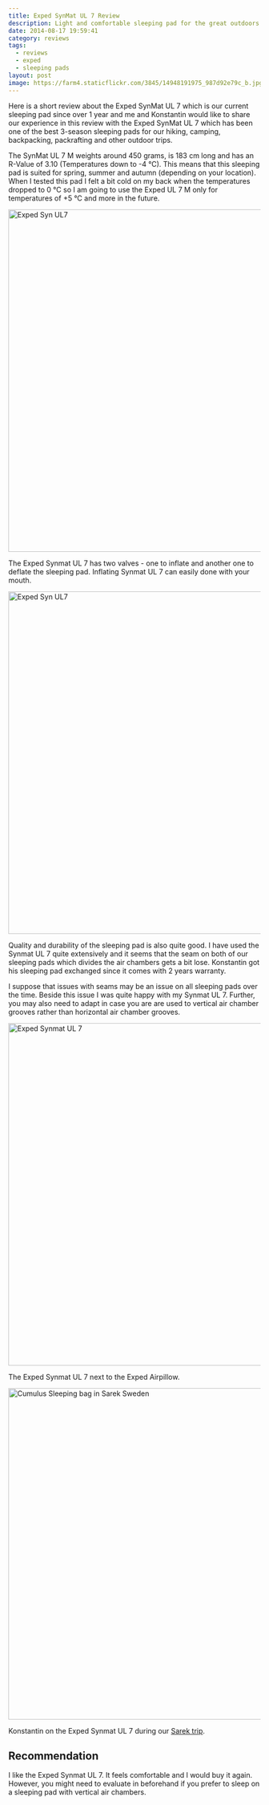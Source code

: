 ```yaml
---
title: Exped SynMat UL 7 Review
description: Light and comfortable sleeping pad for the great outdoors - SynMat UL 7 Review
date: 2014-08-17 19:59:41
category: reviews
tags:
  - reviews
  - exped
  - sleeping pads
layout: post
image: https://farm4.staticflickr.com/3845/14948191975_987d92e79c_b.jpg
---
```

Here is a short review about the Exped SynMat UL 7 which is our current sleeping pad since over 1 year and me and Konstantin would like to share our experience in this review with the Exped SynMat UL 7 which has been one of the best 3-season sleeping pads for our hiking, camping, backpacking, packrafting and other outdoor trips.

<amp-img src="https://farm4.staticflickr.com/3845/14948191975_987d92e79c_b.jpg" layout="responsive" width="1024" height="683" alt="Exped Synmat UL 7"></amp-img>



<!--more-->

The SynMat UL 7 M weights around 450 grams, is 183 cm long and has an R-Value of 3.10 (Temperatures down to -4 °C). This means that this sleeping pad is suited for spring, summer and autumn (depending on your location). When I tested this pad I felt a bit cold on my back when the temperatures dropped to 0 °C so I am going to use the Exped UL 7 M only for temperatures of +5 °C and more in the future.

<a href="https://www.flickr.com/photos/90204224@N07/8730116905" title="Exped Syn UL7"><img src="https://farm8.staticflickr.com/7348/8730116905_ab870260cb_b.jpg" width="1024" height="683" alt="Exped Syn UL7"></a>

The Exped Synmat UL 7 has two valves - one to inflate and another one to deflate the sleeping pad. Inflating Synmat UL 7 can easily done with your mouth.

<a href="https://www.flickr.com/photos/90204224@N07/8731239020" title="Exped Syn UL7"><img src="https://farm8.staticflickr.com/7404/8731239020_1429dab6ce_b.jpg" width="1024" height="683" alt="Exped Syn UL7"></a>

Quality and durability of the sleeping pad is also quite good. I have used the Synmat UL 7 quite extensively and it seems that the seam on both of our sleeping pads which divides the air chambers gets a bit lose. Konstantin got his sleeping pad exchanged since it comes with 2 years warranty.

I suppose that issues with seams may be an issue on all sleeping pads over the time. Beside this issue I was quite happy with my Synmat UL 7. Further, you may also need to adapt in case you are are used to vertical air chamber grooves rather than horizontal air chamber grooves.

<a href="https://www.flickr.com/photos/90204224@N07/14761636837" title="Exped Synmat UL 7"><img src="https://farm6.staticflickr.com/5568/14761636837_0ebf3870b8_b.jpg" width="1024" height="683" alt="Exped Synmat UL 7"></a>

The Exped Synmat UL 7 next to the Exped Airpillow.

<a href="https://www.flickr.com/photos/90204224@N07/9599003854" title="Cumulus Sleeping bag in Sarek Sweden"><img src="https://c1.staticflickr.com/3/2882/9599003854_ea53324e34_b.jpg" width="992" height="661" alt="Cumulus Sleeping bag in Sarek Sweden"></a>

Konstantin on the Exped Synmat UL 7 during our [Sarek trip][1].

## Recommendation
I like the Exped Synmat UL 7. It feels comfortable and I would buy it again. However, you might need to evaluate in beforehand if you prefer to sleep on a sleeping pad with vertical air chambers.

[1]:	http://hikeventures.com/hiking-and-packrafting-in-sarek-day-1/
